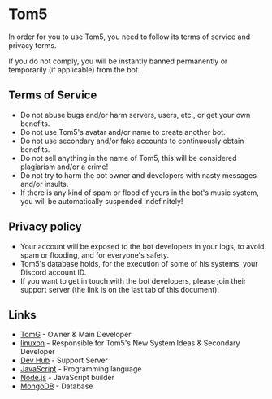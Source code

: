 # Tom5
In order for you to use Tom5, you need to follow its terms of service and privacy terms.

If you do not comply, you will be instantly banned permanently or temporarily (if applicable) from the bot.

## Terms of Service
- Do not abuse bugs and/or harm servers, users, etc., or get your own benefits.
- Do not use Tom5's avatar and/or name to create another bot.
- Do not use secondary and/or fake accounts to continuously obtain benefits.
- Do not sell anything in the name of Tom5, this will be considered plagiarism and/or a crime!
- Do not try to harm the bot owner and developers with nasty messages and/or insults.
- If there is any kind of spam or flood of yours in the bot's music system, you will be automatically suspended indefinitely!

## Privacy policy
- Your account will be exposed to the bot developers in your logs, to avoid spam or flooding, and for everyone's safety.
- Tom5's database holds, for the execution of some of his systems, your Discord account ID.
- If you want to get in touch with the bot developers, please join their support server (the link is on the last tab of this document).

## Links
- [TomG](https://cdn.discordapp.com/users/541030181616222218) - Owner & Main Developer
- [linuxon](https://cdn.discordapp.com/users/888414506215145493) - Responsible for Tom5's New System Ideas & Secondary Developer
- [Dev Hub](https://discord.gg/nqWy7YuK4d) - Support Server
- [JavaScript](https://developer.mozilla.org/pt-BR/docs/Web/JavaScript) - Programming language
- [Node.js](https://nodejs.org/en/) - JavaScript builder
- [MongoDB](https://www.mongodb.com) - Database
